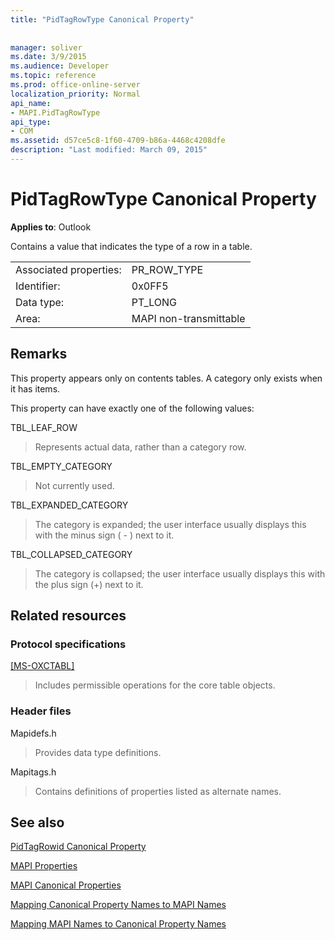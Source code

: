 ```yaml
---
title: "PidTagRowType Canonical Property"
 
 
manager: soliver
ms.date: 3/9/2015
ms.audience: Developer
ms.topic: reference
ms.prod: office-online-server
localization_priority: Normal
api_name:
- MAPI.PidTagRowType
api_type:
- COM
ms.assetid: d57ce5c8-1f60-4709-b86a-4468c4208dfe
description: "Last modified: March 09, 2015"
---
```


# PidTagRowType Canonical Property

  
  
**Applies to**: Outlook 
  
Contains a value that indicates the type of a row in a table.
  
|||
|:-----|:-----|
|Associated properties:  <br/> |PR_ROW_TYPE  <br/> |
|Identifier:  <br/> |0x0FF5  <br/> |
|Data type:  <br/> |PT_LONG  <br/> |
|Area:  <br/> |MAPI non-transmittable  <br/> |
   
## Remarks

This property appears only on contents tables. A category only exists when it has items.
  
This property can have exactly one of the following values:
  
TBL_LEAF_ROW 
  
> Represents actual data, rather than a category row.
    
TBL_EMPTY_CATEGORY 
  
> Not currently used.
    
TBL_EXPANDED_CATEGORY 
  
> The category is expanded; the user interface usually displays this with the minus sign ( - ) next to it.
    
TBL_COLLAPSED_CATEGORY 
  
> The category is collapsed; the user interface usually displays this with the plus sign (+) next to it.
    
## Related resources

### Protocol specifications

[[MS-OXCTABL]](http://msdn.microsoft.com/library/d33612dc-36a8-4623-8a26-c156cf8aae4b%28Office.15%29.aspx)
  
> Includes permissible operations for the core table objects.
    
### Header files

Mapidefs.h
  
> Provides data type definitions.
    
Mapitags.h
  
> Contains definitions of properties listed as alternate names.
    
## See also



[PidTagRowid Canonical Property](pidtagrowid-canonical-property.md)


[MAPI Properties](mapi-properties.md)
  
[MAPI Canonical Properties](mapi-canonical-properties.md)
  
[Mapping Canonical Property Names to MAPI Names](mapping-canonical-property-names-to-mapi-names.md)
  
[Mapping MAPI Names to Canonical Property Names](mapping-mapi-names-to-canonical-property-names.md)

